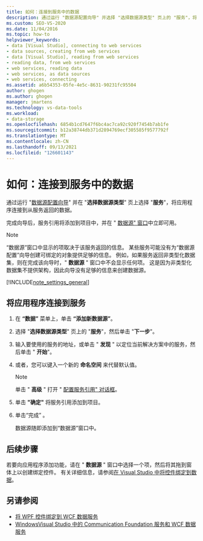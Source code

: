 ```yaml
---
title: 如何：连接到服务中的数据
description: 通过运行 "数据源配置向导" 并选择 "选择数据源类型" 页上的 "服务"，将应用程序连接从服务返回的数据。
ms.custom: SEO-VS-2020
ms.date: 11/04/2016
ms.topic: how-to
helpviewer_keywords:
- data [Visual Studio], connecting to web services
- data sources, creating from web services
- data [Visual Studio], reading from web services
- reading data, from web services
- web services, reading data
- web services, as data sources
- web services, connecting
ms.assetid: a6b54353-05fe-4e5c-8631-90231fc95504
author: ghogen
ms.author: ghogen
manager: jmartens
ms.technology: vs-data-tools
ms.workload:
- data-storage
ms.openlocfilehash: 6854b1cd7647f6bc4ac7ca92c920f7454b7ab1fe
ms.sourcegitcommit: b12a38744db371d2894769ecf305585f9577792f
ms.translationtype: MT
ms.contentlocale: zh-CN
ms.lasthandoff: 09/13/2021
ms.locfileid: "126601143"
---
```

# <a name="how-to-connect-to-data-in-a-service"></a>如何：连接到服务中的数据

通过运行 "[数据源配置向导](../data-tools/media/data-source-configuration-wizard.png)" 并在 "**选择数据源类型**" 页上选择 "**服务**"，将应用程序连接到从服务返回的数据。

完成向导后，服务引用将添加到项目中，并在 " [数据源" 窗口](add-new-data-sources.md#data-sources-window)中立即可用。

> [!NOTE]
> “数据源”窗口中显示的项取决于该服务返回的信息。 某些服务可能没有为“数据源配置”向导创建可绑定的对象提供足够的信息。 例如，如果服务返回非类型化数据集，则在完成该向导时，" **数据源** " 窗口中不会显示任何项。 这是因为非类型化数据集不提供架构，因此向导没有足够的信息来创建数据源。

[!INCLUDE[note_settings_general](../data-tools/includes/note_settings_general_md.md)]

## <a name="to-connect-your-application-to-a-service"></a>将应用程序连接到服务

1. 在 **“数据”** 菜单上，单击 **“添加新数据源”**。

2. 选择 "**选择数据源类型**" 页上的 "**服务**"，然后单击 "**下一步**"。

3. 输入要使用的服务的地址，或单击 " **发现** " 以定位当前解决方案中的服务，然后单击 " **开始**"。

4. 或者，您可以键入一个新的 **命名空间** 来代替默认值。

    > [!NOTE]
    > 单击 " **高级** " 打开 " [配置服务引用" 对话框](../data-tools/configure-service-reference-dialog-box.md)。

5. 单击 **"确定"** 将服务引用添加到项目。

6. 单击“完成”  。

     数据源随即添加到“数据源”窗口中。

## <a name="next-steps"></a>后续步骤

若要向应用程序添加功能，请在 " **数据源** " 窗口中选择一个项，然后将其拖到窗体上以创建绑定控件。 有关详细信息，请参阅[在 Visual Studio 中将控件绑定到数据](../data-tools/bind-controls-to-data-in-visual-studio.md)。

## <a name="see-also"></a>另请参阅

- [将 WPF 控件绑定到 WCF 数据服务](../data-tools/bind-wpf-controls-to-a-wcf-data-service.md)
- [WindowsVisual Studio 中的 Communication Foundation 服务和 WCF 数据服务](../data-tools/windows-communication-foundation-services-and-wcf-data-services-in-visual-studio.md)
